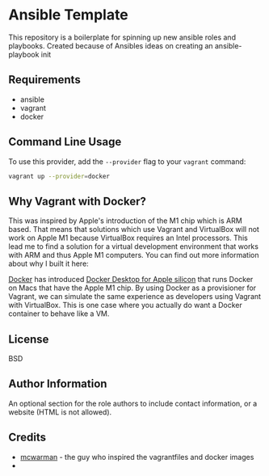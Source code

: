 Ansible Template
================

This repository is a boilerplate for spinning up new ansible roles and playbooks. 
Created because of Ansibles ideas on creating an ansible-playbook init

Requirements
------------
* ansible 
* vagrant
* docker



## Command Line Usage

To use this provider, add the `--provider` flag to your `vagrant` command:

```sh
vagrant up --provider=docker
```
## Why Vagrant with Docker?

 This was inspired by Apple's introduction of the M1 chip which is ARM based. That means that solutions which use Vagrant and VirtualBox will not work on Apple M1 because VirtualBox requires an Intel processors. This lead me to find a solution for a virtual development environment that works with ARM and thus Apple M1 computers. You can find out more information about why I built it here:


[Docker](https://www.docker.com) has introduced [Docker Desktop for Apple silicon](https://docs.docker.com/docker-for-mac/apple-silicon/) that runs Docker on Macs that have the Apple M1 chip. By using Docker as a provisioner for Vagrant, we can simulate the same experience as developers using Vagrant with VirtualBox. This is one case where you actually do want a Docker container to behave like a VM.


License
-------

BSD

Author Information
------------------

An optional section for the role authors to include contact information, or a website (HTML is not allowed).


Credits 
-------

* [mcwarman](https://github.com/mcwarman/vagrant-docker-provider/tree/master) - the guy who inspired the vagrantfiles and docker images
*
